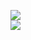 [![](https://img.shields.io/badge/Made%20With-Github%20Spray-lightgrey.svg?style=for-the-badge&logo=github)](https://github.com/Annihil/github-spray#5470)  
[![](https://i.imgur.com/2DrTn0Z.gif)](https://github.com/Annihil/github-spray)